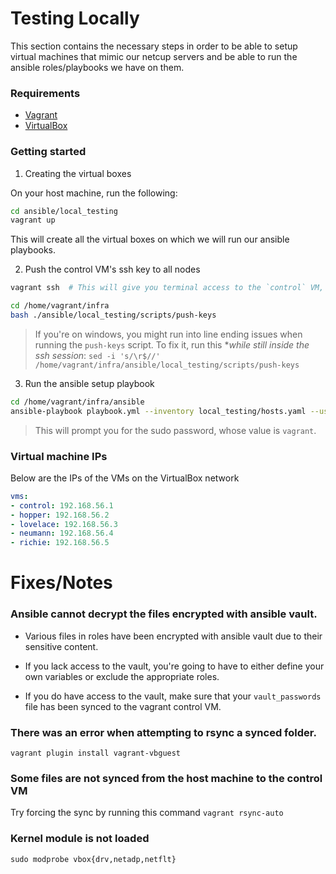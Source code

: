 # Testing Locally

This section contains the necessary steps in order to be able to setup virtual machines that mimic our netcup servers and be able to run the ansible roles/playbooks we have on them.

### Requirements

- [Vagrant](https://developer.hashicorp.com/vagrant/docs/installation)
- [VirtualBox](https://www.virtualbox.org/wiki/Downloads)


### Getting started

1. Creating the virtual boxes

On your host machine, run the following:

```bash
cd ansible/local_testing
vagrant up
```

This will create all the virtual boxes on which we will run our ansible playbooks.

2. Push the control VM's ssh key to all nodes


```bash
vagrant ssh  # This will give you terminal access to the `control` VM, which we will use as the ansible control node.

cd /home/vagrant/infra
bash ./ansible/local_testing/scripts/push-keys
```

> If you're on windows, you might run into line ending issues when running the `push-keys` script.
> To fix it, run this **while still inside the ssh session*: `sed -i 's/\r$//' /home/vagrant/infra/ansible/local_testing/scripts/push-keys`


3. Run the ansible setup playbook

```bash
cd /home/vagrant/infra/ansible
ansible-playbook playbook.yml --inventory local_testing/hosts.yaml --user vagrant
```

> This will prompt you for the sudo password, whose value is `vagrant`.


### Virtual machine IPs

Below are the IPs of the VMs on the VirtualBox network
```yaml
vms:
- control: 192.168.56.1
- hopper: 192.168.56.2
- lovelace: 192.168.56.3
- neumann: 192.168.56.4
- richie: 192.168.56.5
```


# Fixes/Notes


### Ansible cannot decrypt the files encrypted with ansible vault.

* Various files in roles have been encrypted with ansible vault due to their sensitive content.

* If you lack access to the vault, you're going to have to either define your own variables or exclude the appropriate roles.

* If you do have access to the vault, make sure that your `vault_passwords` file has been synced to the vagrant control VM.


### There was an error when attempting to rsync a synced folder.

```shell
vagrant plugin install vagrant-vbguest
```

### Some files are not synced from the host machine to the control VM

Try forcing the sync by running this command `vagrant rsync-auto`

### Kernel module is not loaded
```shell
sudo modprobe vbox{drv,netadp,netflt}
```
